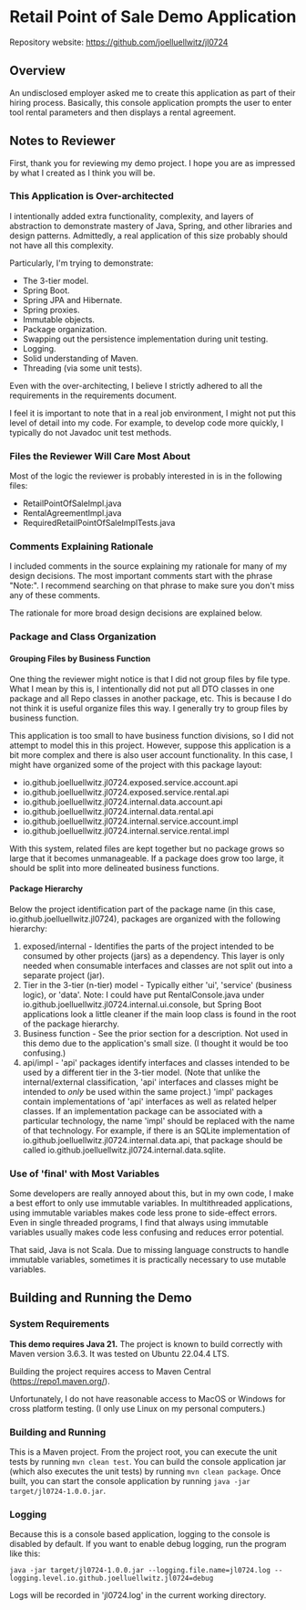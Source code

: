 # Retail Point of Sale Demo Application

Repository website: https://github.com/joelluellwitz/jl0724

## Overview

An undisclosed employer asked me to create this application as part of their hiring process. Basically, this console application prompts the user to enter tool rental parameters and then displays a rental agreement.

## Notes to Reviewer

First, thank you for reviewing my demo project. I hope you are as impressed by what I created as I think you will be.

### This Application is Over-architected

I intentionally added extra functionality, complexity, and layers of abstraction to demonstrate mastery of Java, Spring, and other libraries and design patterns. Admittedly, a real application of this size probably should not have all this complexity.

Particularly, I'm trying to demonstrate:

* The 3-tier model.
* Spring Boot.
* Spring JPA and Hibernate.
* Spring proxies.
* Immutable objects.
* Package organization.
* Swapping out the persistence implementation during unit testing.
* Logging.
* Solid understanding of Maven.
* Threading (via some unit tests).

Even with the over-architecting, I believe I strictly adhered to all the requirements in the requirements document.

I feel it is important to note that in a real job environment, I might not put this level of detail into my code. For example, to develop code more quickly, I typically do not Javadoc unit test methods.

### Files the Reviewer Will Care Most About

Most of the logic the reviewer is probably interested in is in the following files:

* RetailPointOfSaleImpl.java
* RentalAgreementImpl.java
* RequiredRetailPointOfSaleImplTests.java

### Comments Explaining Rationale

I included comments in the source explaining my rationale for many of my design decisions. The most important comments start with the phrase "Note:". I recommend searching on that phrase to make sure you don't miss any of these comments.

The rationale for more broad design decisions are explained below.

### Package and Class Organization

#### Grouping Files by Business Function

One thing the reviewer might notice is that I did not group files by file type. What I mean by this is, I intentionally did not put all DTO classes in one package and all Repo classes in another package, etc. This is because I do not think it is useful organize files this way. I generally try to group files by business function.

This application is too small to have business function divisions, so I did not attempt to model this in this project. However, suppose this application is a bit more complex and there is also user account functionality. In this case, I might have organized some of the project with this package layout:
* io.github.joelluellwitz.jl0724.exposed.service.account.api
* io.github.joelluellwitz.jl0724.exposed.service.rental.api
* io.github.joelluellwitz.jl0724.internal.data.account.api
* io.github.joelluellwitz.jl0724.internal.data.rental.api
* io.github.joelluellwitz.jl0724.internal.service.account.impl
* io.github.joelluellwitz.jl0724.internal.service.rental.impl

With this system, related files are kept together but no package grows so large that it becomes unmanageable. If a package does grow too large, it should be split into more delineated business functions.

#### Package Hierarchy

Below the project identification part of the package name (in this case, io.github.joelluellwitz.jl0724), packages are organized with the following hierarchy:

1. exposed/internal - Identifies the parts of the project intended to be consumed by other projects (jars) as a dependency. This layer is only needed when consumable interfaces and classes are not split out into a separate project (jar).
2. Tier in the 3-tier (n-tier) model - Typically either 'ui', 'service' (business logic), or 'data'. Note: I could have put RentalConsole.java under io.github.joelluellwitz.jl0724.internal.ui.console, but Spring Boot applications look a little cleaner if the main loop class is found in the root of the package hierarchy.
3. Business function - See the prior section for a description. Not used in this demo due to the application's small size. (I thought it would be too confusing.)
4. api/impl - 'api' packages identify interfaces and classes intended to be used by a different tier in the 3-tier model. (Note that unlike the internal/external classification, 'api' interfaces and classes might be intended to *only* be used within the same project.) 'impl' packages contain implementations of 'api' interfaces as well as related helper classes. If an implementation package can be associated with a particular technology, the name 'impl' should be replaced with the name of that technology. For example, if there is an SQLite implementation of io.github.joelluellwitz.jl0724.internal.data.api, that package should be called io.github.joelluellwitz.jl0724.internal.data.sqlite.

### Use of 'final' with Most Variables

Some developers are really annoyed about this, but in my own code, I make a best effort to only use immutable variables. In multithreaded applications, using immutable variables makes code less prone to side-effect errors. Even in single threaded programs, I find that always using immutable variables usually makes code less confusing and reduces error potential.

That said, Java is not Scala. Due to missing language constructs to handle immutable variables, sometimes it is practically necessary to use mutable variables.

## Building and Running the Demo

### System Requirements

**This demo requires Java 21.** The project is known to build correctly with Maven version 3.6.3. It was tested on Ubuntu 22.04.4 LTS.

Building the project requires access to Maven Central (https://repo1.maven.org/).

Unfortunately, I do not have reasonable access to MacOS or Windows for cross platform testing. (I only use Linux on my personal computers.)

### Building and Running

This is a Maven project. From the project root, you can execute the unit tests by running `mvn clean test`. You can build the console application jar (which also executes the unit tests) by running `mvn clean package`. Once built, you can start the console application by running `java -jar target/jl0724-1.0.0.jar`.

### Logging

Because this is a console based application, logging to the console is disabled by default. If you want to enable debug logging, run the program like this:

```
java -jar target/jl0724-1.0.0.jar --logging.file.name=jl0724.log --logging.level.io.github.joelluellwitz.jl0724=debug
```

Logs will be recorded in 'jl0724.log' in the current working directory.